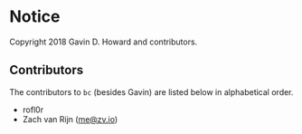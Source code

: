 # Notice

Copyright 2018 Gavin D. Howard and contributors.

## Contributors

The contributors to `bc` (besides Gavin) are listed below in alphabetical order.

* rofl0r
* Zach van Rijn (me@zv.io)
